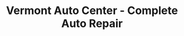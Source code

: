 ---
title: "Vermont Auto Center - Complete Auto Repair"
url: /los-angeles/vermont-auto-center-complete-auto-repair/
shop: car repair
---